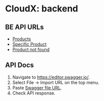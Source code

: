 # CloudX: backend

## BE API URLs 

 - [Products](https://ta6mjyl089.execute-api.eu-west-1.amazonaws.com/dev/products)
 - [Specific Product](https://ta6mjyl089.execute-api.eu-west-1.amazonaws.com/dev/products/2)
 - [Product not found](https://ta6mjyl089.execute-api.eu-west-1.amazonaws.com/dev/products/20)

## API Docs

1. Navigate to https://editor.swagger.io/.
2. Select File -> Import URL on the top menu.
3. Paste [Swagger file URL](https://ta6mjyl089.execute-api.eu-west-1.amazonaws.com/dev/openapi).
4. Check API response.
